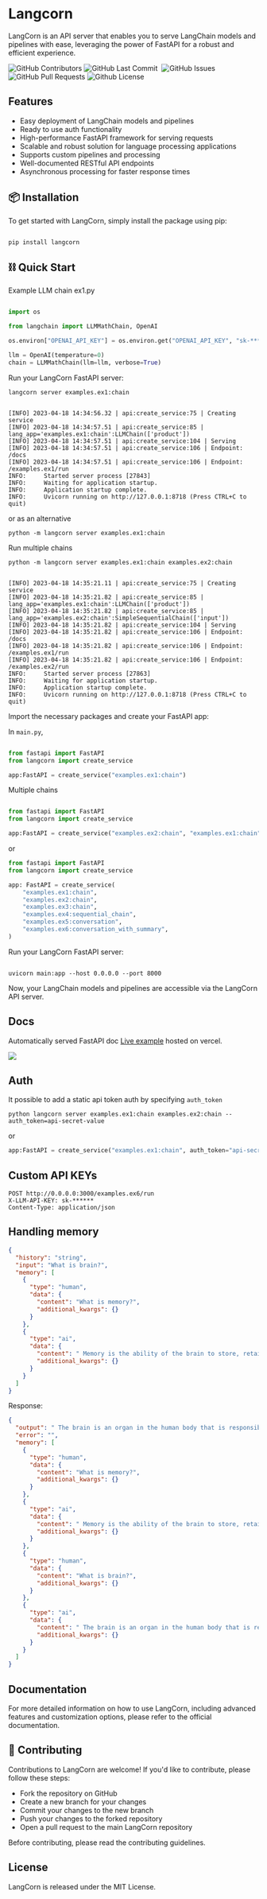# Langcorn

LangCorn is an API server that enables you to serve LangChain models and pipelines with ease, leveraging the power of FastAPI for a robust and efficient experience.

<p>
<img alt="GitHub Contributors" src="https://img.shields.io/github/contributors/msoedov/langcorn" />
<img alt="GitHub Last Commit" src="https://img.shields.io/github/last-commit/msoedov/langcorn" />
<img alt="" src="https://img.shields.io/github/repo-size/msoedov/langcorn" />
<img alt="GitHub Issues" src="https://img.shields.io/github/issues/msoedov/langcorn" />
<img alt="GitHub Pull Requests" src="https://img.shields.io/github/issues-pr/msoedov/langcorn" />
<img alt="Github License" src="https://img.shields.io/github/license/msoedov/langcorn" />
</p>

## Features

- Easy deployment of LangChain models and pipelines
- Ready to use auth functionality
- High-performance FastAPI framework for serving requests
- Scalable and robust solution for language processing applications
- Supports custom pipelines and processing
- Well-documented RESTful API endpoints
- Asynchronous processing for faster response times

## 📦 Installation

To get started with LangCorn, simply install the package using pip:

```shell

pip install langcorn
```

## ⛓️ Quick Start

Example LLM chain ex1.py

```python

import os

from langchain import LLMMathChain, OpenAI

os.environ["OPENAI_API_KEY"] = os.environ.get("OPENAI_API_KEY", "sk-********")

llm = OpenAI(temperature=0)
chain = LLMMathChain(llm=llm, verbose=True)
```

Run your LangCorn FastAPI server:

```shell
langcorn server examples.ex1:chain


[INFO] 2023-04-18 14:34:56.32 | api:create_service:75 | Creating service
[INFO] 2023-04-18 14:34:57.51 | api:create_service:85 | lang_app='examples.ex1:chain':LLMChain(['product'])
[INFO] 2023-04-18 14:34:57.51 | api:create_service:104 | Serving
[INFO] 2023-04-18 14:34:57.51 | api:create_service:106 | Endpoint: /docs
[INFO] 2023-04-18 14:34:57.51 | api:create_service:106 | Endpoint: /examples.ex1/run
INFO:     Started server process [27843]
INFO:     Waiting for application startup.
INFO:     Application startup complete.
INFO:     Uvicorn running on http://127.0.0.1:8718 (Press CTRL+C to quit)
```

or as an alternative

```shell
python -m langcorn server examples.ex1:chain

```

Run multiple chains

```shell
python -m langcorn server examples.ex1:chain examples.ex2:chain


[INFO] 2023-04-18 14:35:21.11 | api:create_service:75 | Creating service
[INFO] 2023-04-18 14:35:21.82 | api:create_service:85 | lang_app='examples.ex1:chain':LLMChain(['product'])
[INFO] 2023-04-18 14:35:21.82 | api:create_service:85 | lang_app='examples.ex2:chain':SimpleSequentialChain(['input'])
[INFO] 2023-04-18 14:35:21.82 | api:create_service:104 | Serving
[INFO] 2023-04-18 14:35:21.82 | api:create_service:106 | Endpoint: /docs
[INFO] 2023-04-18 14:35:21.82 | api:create_service:106 | Endpoint: /examples.ex1/run
[INFO] 2023-04-18 14:35:21.82 | api:create_service:106 | Endpoint: /examples.ex2/run
INFO:     Started server process [27863]
INFO:     Waiting for application startup.
INFO:     Application startup complete.
INFO:     Uvicorn running on http://127.0.0.1:8718 (Press CTRL+C to quit)
```

Import the necessary packages and create your FastAPI app:

In `main.py`,

```python

from fastapi import FastAPI
from langcorn import create_service

app:FastAPI = create_service("examples.ex1:chain")
```

Multiple chains

```python

from fastapi import FastAPI
from langcorn import create_service

app:FastAPI = create_service("examples.ex2:chain", "examples.ex1:chain")
```

or

```python
from fastapi import FastAPI
from langcorn import create_service

app: FastAPI = create_service(
    "examples.ex1:chain",
    "examples.ex2:chain",
    "examples.ex3:chain",
    "examples.ex4:sequential_chain",
    "examples.ex5:conversation",
    "examples.ex6:conversation_with_summary",
)

```

Run your LangCorn FastAPI server:

```shell

uvicorn main:app --host 0.0.0.0 --port 8000
```

Now, your LangChain models and pipelines are accessible via the LangCorn API server.

## Docs

Automatically served FastAPI doc
[Live example](https://langcorn-ift9ub8zg-msoedov.vercel.app/docs#/) hosted on vercel.

![](https://res.cloudinary.com/dq0w2rtm9/image/upload/c_pad,b_auto:predominant,fl_preserve_transparency/v1681817836/Screen_Shot_2023-04-18_at_14.36.00_ms2thb.jpg?_s=public-apps)

## Auth

It possible to add a static api token auth by specifying `auth_token`

```shell
python langcorn server examples.ex1:chain examples.ex2:chain --auth_token=api-secret-value
```

or

```python
app:FastAPI = create_service("examples.ex1:chain", auth_token="api-secret-value")
```

## Custom API KEYs

```shell
POST http://0.0.0.0:3000/examples.ex6/run
X-LLM-API-KEY: sk-******
Content-Type: application/json
```

## Handling memory

```json
{
  "history": "string",
  "input": "What is brain?",
  "memory": [
    {
      "type": "human",
      "data": {
        "content": "What is memory?",
        "additional_kwargs": {}
      }
    },
    {
      "type": "ai",
      "data": {
        "content": " Memory is the ability of the brain to store, retain, and recall information. It is the capacity to remember past experiences, facts, and events. It is also the ability to learn and remember new information.",
        "additional_kwargs": {}
      }
    }
  ]
}

```

Response:

```json
{
  "output": " The brain is an organ in the human body that is responsible for controlling thought, memory, emotion, and behavior. It is composed of billions of neurons that communicate with each other through electrical and chemical signals. It is the most complex organ in the body and is responsible for all of our conscious and unconscious actions.",
  "error": "",
  "memory": [
    {
      "type": "human",
      "data": {
        "content": "What is memory?",
        "additional_kwargs": {}
      }
    },
    {
      "type": "ai",
      "data": {
        "content": " Memory is the ability of the brain to store, retain, and recall information. It is the capacity to remember past experiences, facts, and events. It is also the ability to learn and remember new information.",
        "additional_kwargs": {}
      }
    },
    {
      "type": "human",
      "data": {
        "content": "What is brain?",
        "additional_kwargs": {}
      }
    },
    {
      "type": "ai",
      "data": {
        "content": " The brain is an organ in the human body that is responsible for controlling thought, memory, emotion, and behavior. It is composed of billions of neurons that communicate with each other through electrical and chemical signals. It is the most complex organ in the body and is responsible for all of our conscious and unconscious actions.",
        "additional_kwargs": {}
      }
    }
  ]
}
```

## Documentation

For more detailed information on how to use LangCorn, including advanced features and customization options, please refer to the official documentation.

## 👋 Contributing

Contributions to LangCorn are welcome! If you'd like to contribute, please follow these steps:

- Fork the repository on GitHub
- Create a new branch for your changes
- Commit your changes to the new branch
- Push your changes to the forked repository
- Open a pull request to the main LangCorn repository

Before contributing, please read the contributing guidelines.

## License

LangCorn is released under the MIT License.
